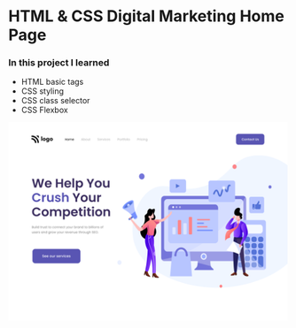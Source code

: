 # HTML & CSS Digital Marketing Home Page

### In this project I learned

- HTML basic tags
- CSS styling
- CSS class selector
- CSS Flexbox

![demo image](./assets/4.png)

